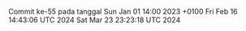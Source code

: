Commit ke-55 pada tanggal Sun Jan 01 14:00 2023 +0100
Fri Feb 16 14:43:06 UTC 2024
Sat Mar 23 23:23:18 UTC 2024
